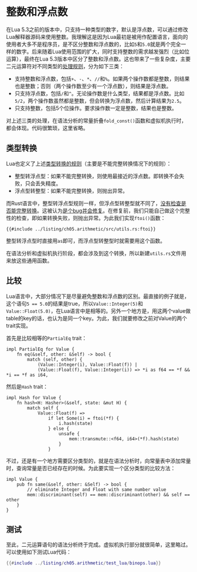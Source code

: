 # 整数和浮点数

在Lua 5.3之前的版本中，只支持一种类型的数字，默认是浮点数，可以通过修改Lua解释器源码来使用整数。我理解这是因为Lua最初是被用作配置语言，面向的使用者大多不是程序员，是不区分整数和浮点数的，比如`5`和`5.0`就是两个完全一样的数字。后来随着Lua使用范围的扩大，同时支持整数的需求越发强烈（比如位运算），最终在Lua 5.3版本中区分了整数和浮点数。这也带来了一些复杂度，主要二元运算符对不同类型的[处理规则](https://www.lua.org/manual/5.4/manual.html#3.4.1)，分为如下三类：

- 支持整数和浮点数，包括`+`、`-`、`*`、`//`和`%`。如果两个操作数都是整数，则结果也是整数；否则（两个操作数至少有一个浮点数），则结果是浮点数。
- 只支持浮点数，包括`/`和`^`。无论操作数是什么类型，结果都是浮点数。比如`5/2`，两个操作数虽然都是整数，但会转换为浮点数，然后计算结果为`2.5`。
- 只支持整数，包括5个位操作。要求操作数一定是整数，结果也是整数。

对上述三类的处理，在语法分析的常量折叠`fold_const()`函数和虚拟机执行时，都会体现。代码很繁琐，这里省略。

## 类型转换

Lua也定义了上述[类型转换的规则](https://www.lua.org/manual/5.4/manual.html#3.4.3)（主要是不能完整转换情况下的规则）：

- 整型转浮点型：如果不能完整转换，则使用最接近的浮点数。即转换不会失败，只会丢失精度。
- 浮点型转整型：如果不能完整转换，则抛出异常。

而Rust语言中，整型转浮点型规则一样，但浮点型转整型就不同了，[没有检查是否能完整转换](https://web.mit.edu/rust-lang_v1.25/arch/amd64_ubuntu1404/share/doc/rust/html/book/first-edition/casting-between-types.html#numeric-casts)。这被认为[是个bug并会修复](https://github.com/rust-lang/rust/issues/10184)。在修复前，我们只能自己做这个完整性的检查，即如果转换失败，则抛出异常。为此我们实现`ftoi()`函数：

```rust,ignore
{{#include ../listing/ch05.arithmetic/src/utils.rs:ftoi}}
```

整型转浮点型时直接用`as`即可，而浮点型转整型时就需要用这个函数。

在语法分析和虚拟机执行阶段，都会涉及到这个转换，所以新建`utils.rs`文件用来放这些通用函数。

## 比较

Lua语言中，大部分情况下是尽量避免整数和浮点数的区别。最直接的例子就是，这个语句`5 == 5.0`的结果是true，所以`Value::Integer(5)`和`Value::Float(5.0)`，在Lua语言中是相等的。另外一个地方是，用这两个value做table的key的话，也认为是同一个key。为此，我们就要修改之前对Value的两个trait实现。

首先是比较相等的`PartialEq` trait：

```rust,ignore
impl PartialEq for Value {
    fn eq(&self, other: &Self) -> bool {
        match (self, other) {
            (Value::Integer(i), Value::Float(f)) |
            (Value::Float(f), Value::Integer(i)) => *i as f64 == *f && *i == *f as i64,
```

然后是`Hash` trait：

```rust,ignore
impl Hash for Value {
    fn hash<H: Hasher>(&self, state: &mut H) {
        match self {
            Value::Float(f) =>
                if let Some(i) = ftoi(*f) {
                    i.hash(state)
                } else {
                    unsafe {
                        mem::transmute::<f64, i64>(*f).hash(state)
                    }
                }
```

不过，还是有一个地方需要区分类型的，就是在语法分析时，向常量表中添加常量时，查询常量是否已经存在的时候。为此要实现一个区分类型的比较方法：

```rust,ignore
impl Value {
    pub fn same(&self, other: &Self) -> bool {
        // eliminate Integer and Float with same number value
        mem::discriminant(self) == mem::discriminant(other) && self == other
    }
}
```

## 测试

至此，二元运算语句的语法分析终于完成。虚拟机执行部分就很简单，这里略过。可以使用如下测试Lua代码：

```lua
{{#include ../listing/ch05.arithmetic/test_lua/binops.lua}}
```